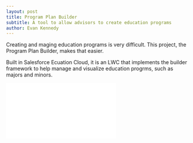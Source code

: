 ```yaml
---
layout: post
title: Program Plan Builder
subtitle: A tool to allow advisors to create education programs
author: Evan Kennedy
---
```


Creating and maging education programs is very difficult. This project, the Program Plan Builder, makes that easier.

Built in Salesforce Ecuation Cloud, it is an LWC that implements the builder framework to help manage and visualize education progrms, such as majors and minors.

![image](assets/img/programPlanBuilder.pgn)